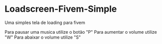 # Loadscreen-Fivem-Simple
Uma simples tela de loading para fivem

Para pausar uma musica utilize o botão "P"
Para aumentar o volume utilize "W"
Para abaixar o volume utilize "S"
